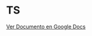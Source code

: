 # TS
[Ver Documento en Google Docs](https://docs.google.com/document/d/11Ix4uhd0qKQPS4KVUNdoItNd4Y024h_6tXs5N3UmO3Y/edit?usp=sharing)
